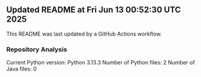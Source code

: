 ## Updated README at Fri Jun 13 00:52:30 UTC 2025

This README was last updated by a GitHub Actions workflow.

### Repository Analysis
Current Python version: Python 3.13.3
Number of Python files: 2
Number of Java files: 0
